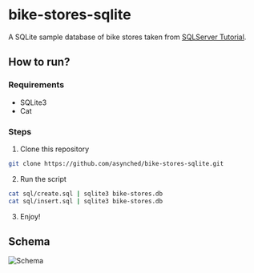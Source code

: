 # bike-stores-sqlite

A SQLite sample database of bike stores taken from [SQLServer Tutorial](https://www.sqlservertutorial.net/sql-server-sample-database/).

## How to run?

### Requirements

- SQLite3
- Cat

### Steps

1. Clone this repository

```bash
git clone https://github.com/asynched/bike-stores-sqlite.git
```

2. Run the script

```bash
cat sql/create.sql | sqlite3 bike-stores.db
cat sql/insert.sql | sqlite3 bike-stores.db
```

3. Enjoy!

## Schema

![Schema](https://www.sqlservertutorial.net/wp-content/uploads/SQL-Server-Sample-Database.png)